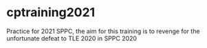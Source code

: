 # cptraining2021
Practice for 2021 SPPC, the aim for this training is to revenge for the unfortunate defeat to TLE 2020 in SPPC 2020



